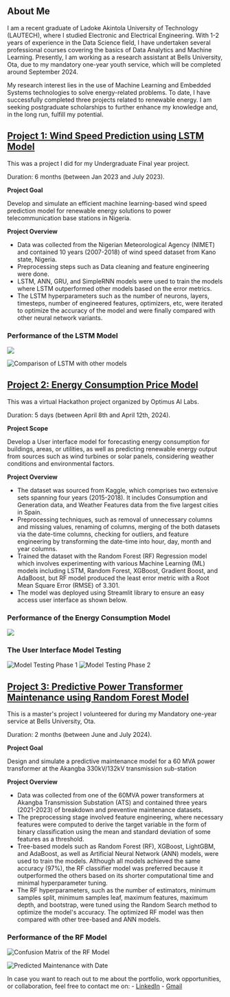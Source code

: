 ## About Me

I am a recent graduate of Ladoke Akintola University of Technology (LAUTECH), where I studied Electronic and Electrical Engineering. With 1-2 years of experience in the Data Science field, I have undertaken several professional courses covering the basics of Data Analytics and Machine Learning. Presently, I am working as a research assistant at Bells University, Ota, due to my mandatory one-year youth service, which will be completed around September 2024.

My research interest lies in the use of Machine Learning and Embedded Systems technologies to solve energy-related problems. To date, I have successfully completed three projects related to renewable energy. I am seeking postgraduate scholarships to further enhance my knowledge and, in the long run, fulfill my potential.

## [Project 1: Wind Speed Prediction using LSTM Model](https://github.com/Giwa-ibrahim/Giwa_Portfolio/blob/main/Wind_Speed_Prediction_Model.ipynb)

This was a project I did for my Undergraduate Final year project.

Duration: 6 months (between Jan 2023 and July 2023).

**Project Goal**

Develop and simulate an efficient machine learning-based wind speed prediction model for renewable energy solutions to power telecommunication base stations in Nigeria. 

**Project Overview**

* Data was collected from the Nigerian Meteorological Agency (NIMET) and contained 10 years (2007-2018) of wind speed dataset from Kano state, Nigeria.
* Preprocessing steps such as Data cleaning and feature engineering were done.
* LSTM, ANN, GRU, and SimpleRNN models were used to train the models where LSTM outperformed other models based on the error metrics.
*  The LSTM hyperparameters such as the number of neurons, layers, timesteps, number of engineered features, optimizers, etc,  were iterated to optimize the accuracy of the model and were finally compared with other neural network variants.

### Performance of the LSTM Model

![](https://github.com/Giwa-ibrahim/Giwa_Portfolio/blob/main/Performance%20of%20LSTM.png?raw=true)

![Comparison of LSTM with other models](https://github.com/Giwa-ibrahim/Giwa_Portfolio/blob/main/Comaprison%20of%20LSTM%20with%20other%20models%20plot.png?raw=true)


## [Project 2: Energy Consumption Price Model](https://github.com/Giwa-ibrahim/Giwa_Portfolio/blob/main/Energy_Consumption_Price_Model.ipynb)

This was a virtual Hackathon project organized by Optimus AI Labs.

Duration: 5 days (between April 8th and April 12th, 2024).

**Project Scope**

Develop a User interface model for forecasting energy consumption for buildings, areas, or utilities, as well as predicting renewable energy output from sources such as wind turbines or solar panels, considering weather conditions and environmental factors.

**Project Overview**

* The dataset was sourced from Kaggle, which comprises two extensive sets spanning four years (2015-2018). It includes Consumption and Generation data, and Weather Features data from the five largest cities in Spain.
* Preprocessing techniques, such as removal of unnecessary columns and missing values, renaming of columns, merging of the both datasets via the date-time columns, checking for outliers, and feature engineering by transforming the date-time into hour, day, month and year columns.
*  Trained the dataset with the Random Forest (RF) Regression model which involves experimenting with various Machine Learning (ML) models including  LSTM, Random Forest, XGBoost, Gradient Boost, and AdaBoost, but RF model produced the least error metric with a Root Mean Square Error (RMSE) of 3.301.
*  The model was deployed using Streamlit library to ensure an easy access user interface as shown below.

### Performance of the Energy Consumption Model 

![](https://github.com/Giwa-ibrahim/Giwa_Portfolio/blob/main/Performance%20of%20Energy%20Consuption%20Predicted%20and%20actual%20price.png?raw=true)

### The User Interface Model Testing
![Model Testing Phase 1](https://github.com/Giwa-ibrahim/Giwa_Portfolio/blob/main/Model%20Deploy%20(1).png?raw=true)
![Model Testing Phase 2](https://github.com/Giwa-ibrahim/Giwa_Portfolio/blob/main/Model%20Deploy%20(2).png?raw=true)

## [Project 3: Predictive Power Transformer Maintenance using Random Forest Model](https://github.com/Giwa-ibrahim/Giwa_Portfolio/blob/main/Predictive_Transformer_Maintenance.ipynb)

This is a master's project I volunteered for during my Mandatory one-year service at Bells University, Ota.

Duration: 2 months (between June and July 2024).

**Project Goal**

Design and simulate a predictive maintenance model for a 60 MVA power transformer at the Akangba 330kV/132kV transmission sub-station

**Project Overview**

* Data was collected from one of the 60MVA power transformers at Akangba Transmission Substation (ATS) and contained three years (2021-2023) of breakdown and preventive maintenance datasets.
* The preprocessing stage involved feature engineering, where necessary features were computed to derive the target variable in the form of binary classification using the mean and standard deviation of some features as a threshold.
* Tree-based models such as Random Forest (RF), XGBoost, LightGBM, and AdaBoost, as well as Artificial Neural Network (ANN) models, were used to train the models. Although all models achieved the same accuracy (97%), the RF classifier model was preferred because it outperformed the others based on its shorter computational time and minimal hyperparameter tuning.
* The RF hyperparameters, such as the number of estimators, minimum samples split, minimum samples leaf, maximum features, maximum depth, and bootstrap, were tuned using the Random Search method to optimize the model's accuracy. The optimized RF model was then compared with other tree-based and ANN models.

### Performance of the RF Model

![Confusion Matrix of the RF Model](https://github.com/Giwa-ibrahim/Giwa_Portfolio/blob/main/Confusion%20matrix%20report.png?raw=true)

![Predicted Maintenance with Date](https://github.com/Giwa-ibrahim/Giwa_Portfolio/blob/main/Predicted%20PT%20Maintenance.png?raw=true)


In case you want to reach out to me about the portfolio, work opportunities, or collaboration, feel free to contact me on:
    - [LinkedIn](https://www.linkedin.com/in/ibrahim-giwa-0718a9192/)
    - [Gmail](giwaibrahim98@gmail.com)


